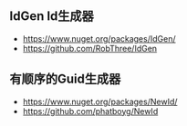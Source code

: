 ## IdGen  Id生成器

- https://www.nuget.org/packages/IdGen/
- https://github.com/RobThree/IdGen



## 有顺序的Guid生成器

- https://www.nuget.org/packages/NewId/
- https://github.com/phatboyg/NewId